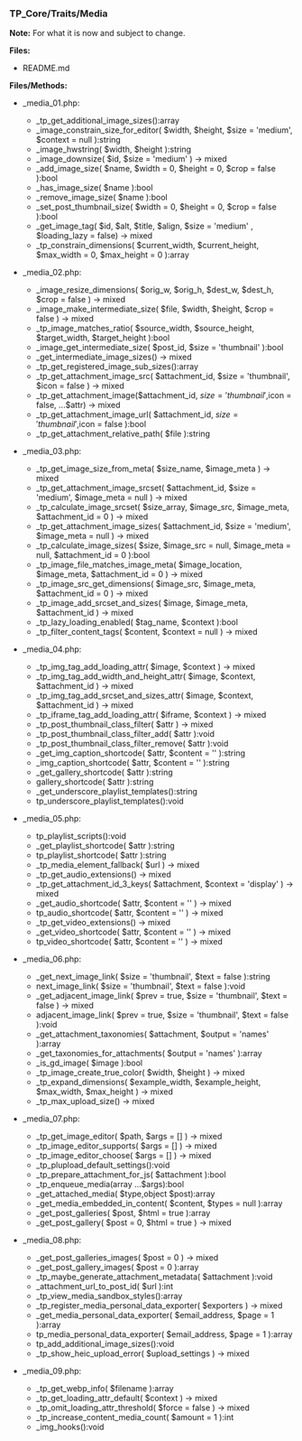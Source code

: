### TP_Core/Traits/Media

**Note:** For what it is now and subject to change. 

**Files:** 
- README.md

**Files/Methods:** 
- _media_01.php: 	
	* _tp_get_additional_image_sizes():array 
	* _image_constrain_size_for_editor( $width, $height, $size = 'medium', $context = null ):string 
	* _image_hwstring( $width, $height ):string 
	* _image_downsize( $id, $size = 'medium' ) -> mixed 
	* _add_image_size( $name, $width = 0, $height = 0, $crop = false ):bool 
	* _has_image_size( $name ):bool 
	* _remove_image_size( $name ):bool 
	* _set_post_thumbnail_size( $width = 0, $height = 0, $crop = false ):bool 
	* _get_image_tag( $id, $alt, $title, $align, $size = 'medium' , $loading_lazy = false) -> mixed 
	* _tp_constrain_dimensions( $current_width, $current_height, $max_width = 0, $max_height = 0 ):array 

- _media_02.php: 	
	* _image_resize_dimensions( $orig_w, $orig_h, $dest_w, $dest_h, $crop = false ) -> mixed 
	* _image_make_intermediate_size( $file, $width, $height, $crop = false ) -> mixed 
	* _tp_image_matches_ratio( $source_width, $source_height, $target_width, $target_height ):bool 
	* _image_get_intermediate_size( $post_id, $size = 'thumbnail' ):bool 
	* _get_intermediate_image_sizes() -> mixed 
	* _tp_get_registered_image_sub_sizes():array 
	* _tp_get_attachment_image_src( $attachment_id, $size = 'thumbnail', $icon = false ) -> mixed 
	* _tp_get_attachment_image($attachment_id, $size='thumbnail',$icon = false, ...$attr) -> mixed 
	* _tp_get_attachment_image_url( $attachment_id, $size='thumbnail',$icon = false ):bool 
	* _tp_get_attachment_relative_path( $file ):string 

- _media_03.php: 	
	* _tp_get_image_size_from_meta( $size_name, $image_meta ) -> mixed  
	* _tp_get_attachment_image_srcset( $attachment_id, $size = 'medium', $image_meta = null ) -> mixed  
	* _tp_calculate_image_srcset( $size_array, $image_src, $image_meta, $attachment_id = 0 ) -> mixed  
	* _tp_get_attachment_image_sizes( $attachment_id, $size = 'medium', $image_meta = null ) -> mixed  
	* _tp_calculate_image_sizes( $size, $image_src = null, $image_meta = null, $attachment_id = 0 ):bool 
	* _tp_image_file_matches_image_meta( $image_location, $image_meta, $attachment_id = 0 ) -> mixed  
	* _tp_image_src_get_dimensions( $image_src, $image_meta, $attachment_id = 0 ) -> mixed  
	* _tp_image_add_srcset_and_sizes( $image, $image_meta, $attachment_id ) -> mixed  
	* _tp_lazy_loading_enabled( $tag_name, $context ):bool 
	* _tp_filter_content_tags( $content, $context = null ) -> mixed  
- _media_04.php: 	
	* _tp_img_tag_add_loading_attr( $image, $context ) -> mixed 
	* _tp_img_tag_add_width_and_height_attr( $image, $context, $attachment_id ) -> mixed 
	* _tp_img_tag_add_srcset_and_sizes_attr( $image, $context, $attachment_id ) -> mixed 
	* _tp_iframe_tag_add_loading_attr( $iframe, $context ) -> mixed 
	* _tp_post_thumbnail_class_filter( $attr ) -> mixed 
	* _tp_post_thumbnail_class_filter_add( $attr ):void  
	* _tp_post_thumbnail_class_filter_remove( $attr ):void 
	* _get_img_caption_shortcode( $attr, $content = '' ):string 
	* _img_caption_shortcode( $attr, $content = '' ):string 
	* _get_gallery_shortcode( $attr ):string 
	* gallery_shortcode( $attr ):string 
	* _get_underscore_playlist_templates():string 
	* tp_underscore_playlist_templates():void 

- _media_05.php: 	
	* tp_playlist_scripts():void 
	* _get_playlist_shortcode( $attr ):string 
	* tp_playlist_shortcode( $attr ):string 
	* _tp_media_element_fallback( $url ) -> mixed 
	* _tp_get_audio_extensions() -> mixed 
	* _tp_get_attachment_id_3_keys( $attachment, $context = 'display' ) -> mixed 
	* _get_audio_shortcode( $attr, $content = '' ) -> mixed 
	* tp_audio_shortcode( $attr, $content = '' ) -> mixed 
	* _tp_get_video_extensions() -> mixed 
	* _get_video_shortcode( $attr, $content = '' ) -> mixed 
	* tp_video_shortcode( $attr, $content = '' ) -> mixed 

- _media_06.php: 	
	* _get_next_image_link( $size = 'thumbnail', $text = false ):string 
	* next_image_link( $size = 'thumbnail', $text = false ):void 
	* _get_adjacent_image_link( $prev = true, $size = 'thumbnail', $text = false ) -> mixed 
	* adjacent_image_link( $prev = true, $size = 'thumbnail', $text = false ):void 
	* _get_attachment_taxonomies( $attachment, $output = 'names' ):array 
	* _get_taxonomies_for_attachments( $output = 'names' ):array 
	* _is_gd_image( $image ):bool 
	* _tp_image_create_true_color( $width, $height ) -> mixed 
	* _tp_expand_dimensions( $example_width, $example_height, $max_width, $max_height ) -> mixed 
	* _tp_max_upload_size() -> mixed 

- _media_07.php: 	
	* _tp_get_image_editor( $path, $args = [] ) -> mixed 
	* _tp_image_editor_supports( $args = [] ) -> mixed 
	* _tp_image_editor_choose( $args = [] ) -> mixed 
	* _tp_plupload_default_settings():void 
	* _tp_prepare_attachment_for_js( $attachment ):bool  
	* _tp_enqueue_media(array ...$args):bool 
	* _get_attached_media( $type,object $post):array  
	* _get_media_embedded_in_content( $content, $types = null ):array  
	* _get_post_galleries( $post, $html = true ):array  
	*  _get_post_gallery( $post = 0, $html = true ) -> mixed 

- _media_08.php: 	
	* _get_post_galleries_images( $post = 0 ) -> mixed 
	* _get_post_gallery_images( $post = 0 ):array  
	* _tp_maybe_generate_attachment_metadata( $attachment ):void  
	* _attachment_url_to_post_id( $url ):int  
	* _tp_view_media_sandbox_styles():array  
	* _tp_register_media_personal_data_exporter( $exporters ) -> mixed  
	* _get_media_personal_data_exporter( $email_address, $page = 1 ):array  
	* tp_media_personal_data_exporter( $email_address, $page = 1 ):array  
	* tp_add_additional_image_sizes():void 
	* _tp_show_heic_upload_error( $upload_settings ) -> mixed  

- _media_09.php: 	
	* _tp_get_webp_info( $filename ):array 
	* _tp_get_loading_attr_default( $context ) -> mixed  
	* _tp_omit_loading_attr_threshold( $force = false ) -> mixed  
	* _tp_increase_content_media_count( $amount = 1 ):int  
	* _img_hooks():void  

